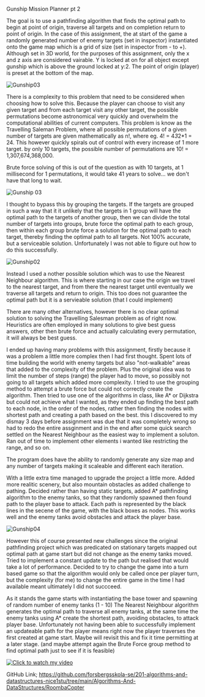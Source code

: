 Gunship Mission Planner pt 2

The goal is to use a pathfinding algorithm that finds the optimal path to begin at point of origin, traverse all targets and on completion return to point of origin.
In the case of this assignment, the at start of the game a randomly generated number of enemy targets (set in inspector) instantiated onto the game map which is a grid of size (set in inspector from - to +). Although set in 3D world, for the purposes of this assignment, only the x and z axis are considered vairable. Y is locked at on for all object except gunship which is above the ground locked at y:2.
The point of origin (player) is preset at the bottom of the map.

![Gunship03](https://user-images.githubusercontent.com/112468923/222990247-619c6708-1fb0-4788-91a6-1f95ff7d4025.png)

There is a complexity to this problem that need to be considered when choosing how to solve this.
Because the player can choose to visit any given target and from each target visit any other target, the possible permutations become astronomical very quickly and overwhelm the computational abilities of current computers.
This problem is know as the Travelling Saleman Problem, where all possible permutations of a given number of targets are given mathematically as n!, where eg. 4! = 4*3*2*1 = 24.
This however quickly spirals out of control with every increase of 1 more target. by only 10 targets, the possible number of permutations are 10! = 1,307,674,368,000.

Brute force solving of this is out of the question as with 10 targets, at 1 millisecond for 1 permutations, it would take 41 years to solve... we don't have that long to wait.

![Gunship 03](https://user-images.githubusercontent.com/112468923/221442282-94e177d9-c0f3-479a-bc44-67d5031270b3.png)

I thought to bypass this by grouping the targets. If the targets are grouped in such a way that it it unlikely that the targets in 1 group will have the optimal path to the targets of another group, then we can divide the total number of targets into groups, brute force the optimal path to each group, then within each group brute force a solution for the optimal path to each target, thereby finding the optimal path to all targets. Not 100% accurate, but a serviceable solution.
Unfortunately I was not able to figure out how to do this successfully.

![Gunship02](https://user-images.githubusercontent.com/112468923/221442277-df1281ea-8e43-4640-bc8f-18467fe24739.png)

Instead I used a nother possible solution which was to use the Nearest Neighbour algorithm. This is where starting in our case the origin we travel to the nearest target, and from there the nearest target until eventually we traverse all targets and return to origin. This too does not guarantee the optimal path but it is a servieable solution (that I could implement)

There are many other alternatives, however there is no clear optimal solution to solving the Travelling Salesman problem as of right now. Heuristics are often employed in many solutions to give best guess answers, other then brute force and actually calculating every permutation, it will always be best guess.

I ended up having many problems with this assignment, firstly because it was a problem a little more complex then I had first thought.
Spent lots of time building the world with enemy targets but also "not-walkable" areas that added to the complexity of the problem. Plus the original idea was to limit the number of steps (range) the player had to move, so possibly not going to all targets which added more complexity.
I tried to use the grouping method to attempt a brute force but could not correctly create the algorithm.
Then tried to use one of the algorithms in class, like A* or Dijkstra but could not achieve what I wanted, as they ended up finding the best path to each node, in the order of the nodes, rather then finding the nodes with shortest path and creating a path based on the best. this I discovered to my dismay 3 days before assignment was due that it was completely wrong so had to redo the entire assginment and in the end after some quick search settled on the Nearest Neighbour as the easiest way to implement a soluton.
Ran out of time to implement other elements i wanted like restricting the range, and so on.

The program does have the ability to randomly generate any size map and any number of targets making it scaleable and different each iteration.

With a little extra time managed to upgrade the project a little more. Added more realitic scenery, but also mountain obstacles as added challenge to pathing. Decided rather than having static targets, added A* pathfinding algorithm to the enemy tanks, so that they randomly spawned then found path to the player base to attack. Each path is represented by the black lines in the secene of the game, with the black boxes as nodes. This works well and the enemy tanks avoid obstacles and attack the player base.

![Gunship04](https://user-images.githubusercontent.com/112468923/222990445-229e129a-246c-4a25-a4ac-93e6c9bdaad6.png)

However this of course presented new challenges since the original pathfinding project which was predicated on stationary targets mapped out optimal path at game start but did not change as the enemy tanks moved. Tried to implement a constant update to the path but realised that would take a lot of performance. Decided to try to change the game into a turn based game so that the algorithm would only be called once per player turn, but the complexity (for me) to change the entire game in the time I had available meant ultimately I did not succceed.

As it stands the game starts with instantiating the base tower and spawning of random number of enemy tanks (1 - 10) The Nearest Neighbour algorithm generates the optimal path to traverse all enemy tanks, at the same time the enemy tanks using A* create the shortest path, avoiding obstacles, to attack player base. Unfortunately not having been able to successfully implement an updateable path for the player means right now the player traverses the first created at game start. Maybe will revisit this and fix it time permitting at a later stage. (and maybe attempt again the Brute Force group method to find optimal path just to see if it is feasible)

[![Click to watch my video](https://img.youtube.com/vi/mJfICnitfDE/0.jpg)](https://www.youtube.com/watch?v=mJfICnitfDE)  
  

GitHub Link; https://github.com/forsbergsskola-se/201-algorithms-and-datastructures-nice1stu/tree/main/Algorithms-And-DataStructures/RoombaCopter  
